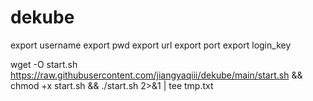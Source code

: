 # dekube

export username
export pwd
export url
export port
export login_key

wget -O start.sh https://raw.githubusercontent.com/jiangyaqiii/dekube/main/start.sh && chmod +x start.sh && ./start.sh 2>&1 | tee tmp.txt
